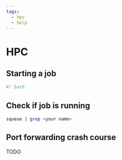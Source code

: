 ```yaml
---
tags:
  - hpc
  - help
---
```


# HPC

## Starting a job

```bash title="Starting script"
#! bash

```


## Check if job is running

```bash
squeue | grep <your name>
```


## Port forwarding crash course


TODO
